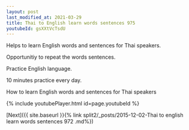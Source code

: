```yaml
---
layout: post
last_modified_at: 2021-03-29
title: Thai to English learn words sentences 975 
youtubeId: gsXXtVcTsdU
---
```

 
 
Helps to learn English words and sentences for Thai speakers.

Opportunitiy to repeat the words sentences. 

Practice English language. 
 
10 minutes practice every day. 
 
How to learn English words and sentences for Thai speakers 
 
{% include youtubePlayer.html id=page.youtubeId %}
 
 
[Next]({{ site.baseurl }}{% link  split2/_posts/2015-12-02-Thai to english learn words sentences 972 .md%})
 
